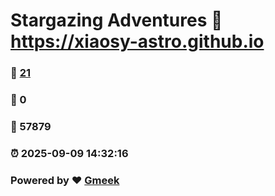 # Stargazing Adventures :link: https://xiaosy-astro.github.io 
### :page_facing_up: [21](https://xiaosy-astro.github.io/tag.html) 
### :speech_balloon: 0 
### :hibiscus: 57879 
### :alarm_clock: 2025-09-09 14:32:16 
### Powered by :heart: [Gmeek](https://github.com/Meekdai/Gmeek)
